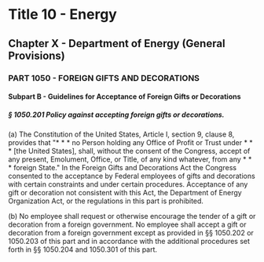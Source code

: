 
# Title 10 - Energy
## Chapter X - Department of Energy (General Provisions)
### PART 1050 - FOREIGN GIFTS AND DECORATIONS
#### Subpart B - Guidelines for Acceptance of Foreign Gifts or Decorations
##### § 1050.201 Policy against accepting foreign gifts or decorations.

(a) The Constitution of the United States, Article I, section 9, clause 8, provides that "* * * no Person holding any Office of Profit or Trust under * * * [the United States], shall, without the consent of the Congress, accept of any present, Emolument, Office, or Title, of any kind whatever, from any * * * foreign State." In the Foreign Gifts and Decorations Act the Congress consented to the acceptance by Federal employees of gifts and decorations with certain constraints and under certain procedures. Acceptance of any gift or decoration not consistent with this Act, the Department of Energy Organization Act, or the regulations in this part is prohibited.

(b) No employee shall request or otherwise encourage the tender of a gift or decoration from a foreign government. No employee shall accept a gift or decoration from a foreign government except as provided in §§ 1050.202 or 1050.203 of this part and in accordance with the additional procedures set forth in §§ 1050.204 and 1050.301 of this part.
